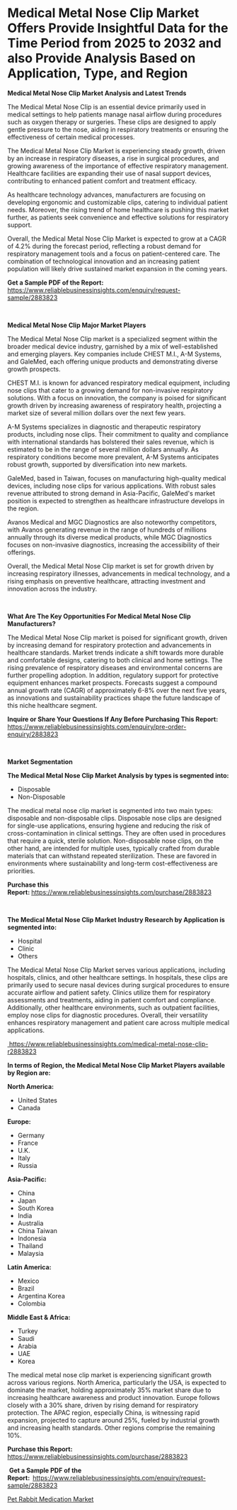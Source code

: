 <p><h1>Medical Metal Nose Clip Market Offers Provide Insightful Data for the Time Period from 2025 to 2032 and also Provide Analysis Based on Application, Type, and Region</h1></p><p><strong>Medical Metal Nose Clip Market Analysis and Latest Trends</strong></p>
<p><p>The Medical Metal Nose Clip is an essential device primarily used in medical settings to help patients manage nasal airflow during procedures such as oxygen therapy or surgeries. These clips are designed to apply gentle pressure to the nose, aiding in respiratory treatments or ensuring the effectiveness of certain medical processes.</p><p>The Medical Metal Nose Clip Market is experiencing steady growth, driven by an increase in respiratory diseases, a rise in surgical procedures, and growing awareness of the importance of effective respiratory management. Healthcare facilities are expanding their use of nasal support devices, contributing to enhanced patient comfort and treatment efficacy. </p><p>As healthcare technology advances, manufacturers are focusing on developing ergonomic and customizable clips, catering to individual patient needs. Moreover, the rising trend of home healthcare is pushing this market further, as patients seek convenience and effective solutions for respiratory support.</p><p>Overall, the Medical Metal Nose Clip Market is expected to grow at a CAGR of 4.2% during the forecast period, reflecting a robust demand for respiratory management tools and a focus on patient-centered care. The combination of technological innovation and an increasing patient population will likely drive sustained market expansion in the coming years.</p></p>
<p><strong>Get a Sample PDF of the Report:&nbsp;</strong> <a href="https://www.reliablebusinessinsights.com/enquiry/request-sample/2883823?utm_campaign=3273&utm_medium=2&utm_source=Github&utm_content=ia&utm_term=13032025&utm_id=medical-metal-nose-clip">https://www.reliablebusinessinsights.com/enquiry/request-sample/2883823</a></p>
<p>&nbsp;</p>
<p><strong>Medical Metal Nose Clip Major Market Players</strong></p>
<p><p>The Medical Metal Nose Clip market is a specialized segment within the broader medical device industry, garnished by a mix of well-established and emerging players. Key companies include CHEST M.I., A-M Systems, and GaleMed, each offering unique products and demonstrating diverse growth prospects.</p><p>CHEST M.I. is known for advanced respiratory medical equipment, including nose clips that cater to a growing demand for non-invasive respiratory solutions. With a focus on innovation, the company is poised for significant growth driven by increasing awareness of respiratory health, projecting a market size of several million dollars over the next few years.</p><p>A-M Systems specializes in diagnostic and therapeutic respiratory products, including nose clips. Their commitment to quality and compliance with international standards has bolstered their sales revenue, which is estimated to be in the range of several million dollars annually. As respiratory conditions become more prevalent, A-M Systems anticipates robust growth, supported by diversification into new markets.</p><p>GaleMed, based in Taiwan, focuses on manufacturing high-quality medical devices, including nose clips for various applications. With robust sales revenue attributed to strong demand in Asia-Pacific, GaleMed's market position is expected to strengthen as healthcare infrastructure develops in the region.</p><p>Avanos Medical and MGC Diagnostics are also noteworthy competitors, with Avanos generating revenue in the range of hundreds of millions annually through its diverse medical products, while MGC Diagnostics focuses on non-invasive diagnostics, increasing the accessibility of their offerings.</p><p>Overall, the Medical Metal Nose Clip market is set for growth driven by increasing respiratory illnesses, advancements in medical technology, and a rising emphasis on preventive healthcare, attracting investment and innovation across the industry.</p></p>
<p>&nbsp;</p>
<p><strong>What Are The Key Opportunities For Medical Metal Nose Clip Manufacturers?</strong></p>
<p><p>The Medical Metal Nose Clip market is poised for significant growth, driven by increasing demand for respiratory protection and advancements in healthcare standards. Market trends indicate a shift towards more durable and comfortable designs, catering to both clinical and home settings. The rising prevalence of respiratory diseases and environmental concerns are further propelling adoption. In addition, regulatory support for protective equipment enhances market prospects. Forecasts suggest a compound annual growth rate (CAGR) of approximately 6-8% over the next five years, as innovations and sustainability practices shape the future landscape of this niche healthcare segment.</p></p>
<p><strong>Inquire or Share Your Questions If Any Before Purchasing This Report:</strong> <a href="https://www.reliablebusinessinsights.com/enquiry/pre-order-enquiry/2883823?utm_campaign=3273&utm_medium=2&utm_source=Github&utm_content=ia&utm_term=13032025&utm_id=medical-metal-nose-clip">https://www.reliablebusinessinsights.com/enquiry/pre-order-enquiry/2883823</a></p>
<p>&nbsp;</p>
<p><strong>Market Segmentation</strong></p>
<p><strong>The Medical Metal Nose Clip Market Analysis by types is segmented into:</strong></p>
<p><ul><li> Disposable</li><li>Non-Disposable </li></ul></p>
<p><p>The medical metal nose clip market is segmented into two main types: disposable and non-disposable clips. Disposable nose clips are designed for single-use applications, ensuring hygiene and reducing the risk of cross-contamination in clinical settings. They are often used in procedures that require a quick, sterile solution. Non-disposable nose clips, on the other hand, are intended for multiple uses, typically crafted from durable materials that can withstand repeated sterilization. These are favored in environments where sustainability and long-term cost-effectiveness are priorities.</p></p>
<p><strong>Purchase this Report:&nbsp;</strong><a href="https://www.reliablebusinessinsights.com/purchase/2883823?utm_campaign=3273&utm_medium=2&utm_source=Github&utm_content=ia&utm_term=13032025&utm_id=medical-metal-nose-clip">https://www.reliablebusinessinsights.com/purchase/2883823</a></p>
<p>&nbsp;</p>
<p><strong>The Medical Metal Nose Clip Market Industry Research by Application is segmented into:</strong></p>
<p><ul><li> Hospital</li><li>Clinic</li><li>Others </li></ul></p>
<p><p>The Medical Metal Nose Clip Market serves various applications, including hospitals, clinics, and other healthcare settings. In hospitals, these clips are primarily used to secure nasal devices during surgical procedures to ensure accurate airflow and patient safety. Clinics utilize them for respiratory assessments and treatments, aiding in patient comfort and compliance. Additionally, other healthcare environments, such as outpatient facilities, employ nose clips for diagnostic procedures. Overall, their versatility enhances respiratory management and patient care across multiple medical applications.</p></p>
<p><a href="https://www.reliablebusinessinsights.com/medical-metal-nose-clip-r2883823?utm_campaign=3273&utm_medium=2&utm_source=Github&utm_content=ia&utm_term=13032025&utm_id=medical-metal-nose-clip">&nbsp;https://www.reliablebusinessinsights.com/medical-metal-nose-clip-r2883823</a></p>
<p><strong>In terms of Region, the Medical Metal Nose Clip Market Players available by Region are:</strong></p>
<p>
    <p> <strong> North America: </strong>
        <ul>
            <li>United States</li>
            <li>Canada</li>
        </ul>
        </p> 
    <p> <strong> Europe: </strong>
        <ul>
            <li>Germany</li>
            <li>France</li>
            <li>U.K.</li>
            <li>Italy</li>
            <li>Russia</li>
        </ul>
        </p> 
    <p> <strong> Asia-Pacific: </strong>
        <ul>
            <li>China</li>
            <li>Japan</li>
            <li>South Korea</li>
            <li>India</li>
            <li>Australia</li>
            <li>China Taiwan</li>
            <li>Indonesia</li>
            <li>Thailand</li>
            <li>Malaysia</li>
        </ul>
        </p> 
    <p> <strong> Latin America: </strong>
        <ul>
            <li>Mexico</li>
            <li>Brazil</li>
            <li>Argentina Korea</li>
            <li>Colombia</li>
        </ul>
        </p> 
    <p> <strong> Middle East & Africa: </strong>
        <ul>
            <li>Turkey</li>
            <li>Saudi</li>
            <li>Arabia</li>
            <li>UAE</li>
            <li>Korea</li>
        </ul>
    </p>
    </p>
<p><p>The medical metal nose clip market is experiencing significant growth across various regions. North America, particularly the USA, is expected to dominate the market, holding approximately 35% market share due to increasing healthcare awareness and product innovation. Europe follows closely with a 30% share, driven by rising demand for respiratory protection. The APAC region, especially China, is witnessing rapid expansion, projected to capture around 25%, fueled by industrial growth and increasing health standards. Other regions comprise the remaining 10%.</p></p>
<p><strong>Purchase this Report: </strong><a href="https://www.reliablebusinessinsights.com/purchase/2883823?utm_campaign=3273&utm_medium=2&utm_source=Github&utm_content=ia&utm_term=13032025&utm_id=medical-metal-nose-clip">https://www.reliablebusinessinsights.com/purchase/2883823</a></p>
<p>&nbsp;<strong>Get a Sample PDF of the Report:&nbsp;&nbsp;</strong><a href="https://www.reliablebusinessinsights.com/enquiry/request-sample/2883823?utm_campaign=3273&utm_medium=2&utm_source=Github&utm_content=ia&utm_term=13032025&utm_id=medical-metal-nose-clip">https://www.reliablebusinessinsights.com/enquiry/request-sample/2883823</a></p>
<p><strong></strong></p>
<p><p><a href="https://github.com/jolinolooman/Market-Research-Report-List-1/blob/main/pet-rabbit-medication-market.md?utm_campaign=3273&utm_medium=2&utm_source=Github&utm_content=ia&utm_term=13032025&utm_id=medical-metal-nose-clip">Pet Rabbit Medication Market</a></p></p>